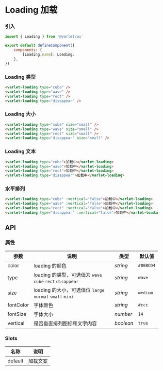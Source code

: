 # Loading 加载

### 引入

```js
import { Loading } from '@varlet/ui'

export default defineComponent({
	components: {
		[Loading.name]: Loading,
	},
})
```

### Loading 类型

```html
<varlet-loading type="cube" />
<varlet-loading type="wave" />
<varlet-loading type="rect" />
<varlet-loading type="disappear" />
```

### Loading 大小

```html
<varlet-loading type="cube" size="small" />
<varlet-loading type="wave" size="small" />
<varlet-loading type="rect" size="small" />
<varlet-loading type="disappear" size="small" />
```

### Loading 文本

```html
<varlet-loading type="cube">加载中</varlet-loading>
<varlet-loading type="wave">加载中</varlet-loading>
<varlet-loading type="rect">加载中</varlet-loading>
<varlet-loading type="disappear">加载中</varlet-loading>
```

### 水平排列

```html
<varlet-loading type="cube" :vertical="false">加载中</varlet-loading>
<varlet-loading type="wave" :vertical="false">加载中</varlet-loading>
<varlet-loading type="rect" :vertical="false">加载中</varlet-loading>
<varlet-loading type="disappear" :vertical="false">加载中</varlet-loading>
```

## API

### 属性

| 参数      | 说明                                                      | 类型      | 默认值    |
| --------- | --------------------------------------------------------- | --------- | --------- |
| color     | loading 的颜色                                            | _string_  | `#00BCD4` |
| type      | loading 的类型，可选值为 `wave` `cube` `rect` `disappear` | _string_  | `wave`    |
| size      | loading 的大小，可选值位 `large` `normal` `small` `mini`  | _string_  | `medium`  |
| fontColor | 字体颜色                                                  | _string_  | `#ccc`    |
| fontSize  | 字体大小                                                  | _number_  | `14`      |
| vertical  | 是否垂直排列图标和文字内容                                | _boolean_ | `true`    |

### Slots

| 名称    | 说明     |
| ------- | -------- |
| default | 加载文案 |
